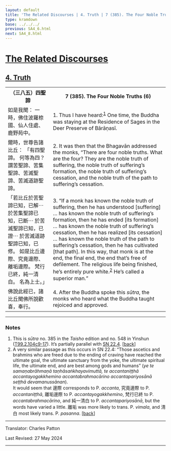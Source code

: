 ```yaml
---
layout: default
title: 'The Related Discourses | 4. Truth | 7 (385). The Four Noble Truths (6)'
type: kramdown
base: ../../../
previous: SA4_6.html
next: SA4_8.html
---
```


<h1><a href='(../index.html)'>The Related Discourses</a></h1>
<h2><a href='index.html'>4. Truth</a></h2>

<table class="trans">
  <th class='ch'>（三八五）四聖諦</th>
  <th class='en'>7 (385). The Four Noble Truths (6)</th>
  <tr>
    <td title='t125.2.104c9'>如是我聞： 一時，佛住波羅㮈國、仙人住處、鹿野苑中。</td>
    <td id='p1'>1. Thus I have heard:<sup id="ref1"><a href="#n1">1</a></sup> One time, the Buddha was staying at the Residence of Sages in the Deer Preserve of Bārāṇasī.</td>
  </tr>
  <tr>
    <td title='t125.2.104c10'>爾時，世尊告諸比丘： 「有四聖諦。 何等為四？ 謂苦聖諦、苦集聖諦、苦滅聖諦、苦滅道跡聖諦。</td>
    <td id='p2'>2. It was then that the Bhagavān addressed the monks, “There are four noble truths. What are the four? They are the noble truth of suffering, the noble truth of suffering’s formation, the noble truth of suffering’s cessation, and the noble truth of the path to suffering’s cessation.</td>
  </tr>
  <tr>
    <td title='t125.2.104c12'>「若比丘於苦聖諦已知，已解⋯ 於苦集聖諦已知，已斷⋯ 於苦滅聖諦已知，已證⋯ 於苦滅道跡聖諦已知，已修。 如是比丘邊際、究竟邊際、離垢邊際。 梵行已終，純一清白。 名為上士。」</td>
    <td id='p3'>3. “If a monk has known the noble truth of suffering, then he has understood [suffering] … has known the noble truth of suffering’s formation, then he has ended [its formation] … has known the noble truth of suffering’s cessation, then he has realized [its cessation] … has known the noble truth of the path to suffering’s cessation, then he has cultivated [that path]. In this way, that monk is at the end, the final end, the end that’s free of defilement. The religious life being finished, he’s entirely pure white.<sup id="ref2"><a href="#n2">2</a></sup> He’s called a superior man.”</td>
  </tr>
  <tr>
    <td title='t125.2.104c16'>佛說此經已，諸比丘聞佛所說歡喜，奉行。</td>
    <td id='p4'>4. After the Buddha spoke this <em>sūtra</em>, the monks who heard what the Buddha taught rejoiced and approved.</td>
  </tr>
</table>

<hr/>

<h3 id="notes">Notes</h3>

<ol>
<li id="n1">This is <em>sūtra</em> no. 385 in the <cite>Taisho</cite> edition and no. 548 in Yinshun (<a href="https://cbetaonline.dila.edu.tw/zh/T02n0099_p0104c09" target="_blank">T99.2.104c9-17</a>). It’s partially parallel with <a href="https://suttacentral.net/sn22.4" target="_blank">SN 22.4</a>. [<a href="#ref1">back</a>]</li>
<li id="n2">A very similar passage as this occurs in SN 22.4: “Those ascetics and brahmins who are freed due to the ending of craving have reached the ultimate goal, the ultimate sanctuary from the yoke, the ultimate spiritual life, the ultimate end, and are best among gods and humans” (<em>ye te samaṇabrāhmaṇā taṇhāsaṅkhayavimuttā, te accantaniṭṭhā accantayogakkhemino accantabrahmacārino accantapariyosānā seṭṭhā devamanussānan</em>).<br/>
It would seem that 邊際 corresponds to P. <em>accanta</em>, 究竟邊際 to P. <em>accantaniṭṭhā</em>, 離垢邊際 to P. <em>accantayogakkhemino</em>, 梵行已終 to P. <em>accantabrahmacārino</em>, and 純一清白 to P. <em>accantapariyosānā</em>, but the words have varied a little. 離垢 was more likely to trans. P. <em>vimala</em>, and 清白 most likely trans. P. <em>pasanna</em>. [<a href="#ref2">back</a>]</li>
</ol>
<hr/>

<p class="translator">Translator: Charles Patton</p>
<p class='revised'>Last Revised: 27 May 2024</p>

<hr/>